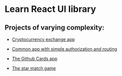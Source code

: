 # Learn React UI library

## Projects of varying complexity:

- [Cryptocurrency exchange app](project-01/)

- [Common app with simple authorization and routing](project-02/)

- [The Github Cards app](project-03/)

- [The star match game](project-04/)
